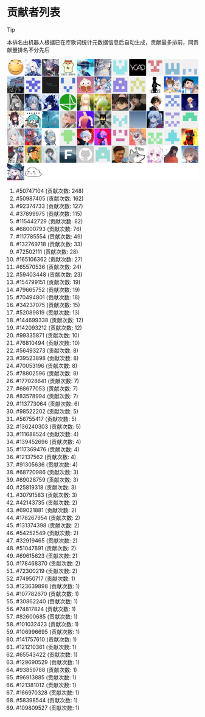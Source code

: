 # 贡献者列表

> [!TIP]
> 本排名由机器人根据已在库歌词统计元数据信息后自动生成，贡献最多排前，同贡献量排名不分先后

![贡献者头像画廊](./CONTRIBUTORS.svg)

1. #50747104 (贡献次数: 248)
2. #50987405 (贡献次数: 162)
3. #92374733 (贡献次数: 127)
4. #37899975 (贡献次数: 115)
5. #115442729 (贡献次数: 82)
6. #68000793 (贡献次数: 76)
7. #117785554 (贡献次数: 49)
8. #132769718 (贡献次数: 33)
9. #72502111 (贡献次数: 28)
10. #165106362 (贡献次数: 27)
11. #65570536 (贡献次数: 24)
12. #59403448 (贡献次数: 23)
13. #154799151 (贡献次数: 19)
14. #79665752 (贡献次数: 19)
15. #70494801 (贡献次数: 18)
16. #34237075 (贡献次数: 15)
17. #52089819 (贡献次数: 13)
18. #144699338 (贡献次数: 12)
19. #142093212 (贡献次数: 12)
20. #99335871 (贡献次数: 10)
21. #76810494 (贡献次数: 10)
22. #56493273 (贡献次数: 8)
23. #39523898 (贡献次数: 8)
24. #70053196 (贡献次数: 8)
25. #78802596 (贡献次数: 8)
26. #177028641 (贡献次数: 7)
27. #68677053 (贡献次数: 7)
28. #83578994 (贡献次数: 7)
29. #113773064 (贡献次数: 6)
30. #98522202 (贡献次数: 5)
31. #56755417 (贡献次数: 5)
32. #136240303 (贡献次数: 5)
33. #111688524 (贡献次数: 4)
34. #139452696 (贡献次数: 4)
35. #117369476 (贡献次数: 4)
36. #12137562 (贡献次数: 4)
37. #91305636 (贡献次数: 4)
38. #68720986 (贡献次数: 3)
39. #69028759 (贡献次数: 3)
40. #25819318 (贡献次数: 3)
41. #30791583 (贡献次数: 3)
42. #42143735 (贡献次数: 2)
43. #69021881 (贡献次数: 2)
44. #178267954 (贡献次数: 2)
45. #131374398 (贡献次数: 2)
46. #54252549 (贡献次数: 2)
47. #32919465 (贡献次数: 2)
48. #51047891 (贡献次数: 2)
49. #69615623 (贡献次数: 2)
50. #178468370 (贡献次数: 2)
51. #72300219 (贡献次数: 2)
52. #74950717 (贡献次数: 1)
53. #123639898 (贡献次数: 1)
54. #107782670 (贡献次数: 1)
55. #30862240 (贡献次数: 1)
56. #74817824 (贡献次数: 1)
57. #82600685 (贡献次数: 1)
58. #101032423 (贡献次数: 1)
59. #106996695 (贡献次数: 1)
60. #141757610 (贡献次数: 1)
61. #121210361 (贡献次数: 1)
62. #65543422 (贡献次数: 1)
63. #129690529 (贡献次数: 1)
64. #93859788 (贡献次数: 1)
65. #96913885 (贡献次数: 1)
66. #121381012 (贡献次数: 1)
67. #166970328 (贡献次数: 1)
68. #58398544 (贡献次数: 1)
69. #109809527 (贡献次数: 1)
